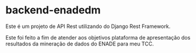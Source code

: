 # backend-enadedm

Este é um projeto de API Rest utilizando do Django Rest Framework. 

Este foi feito a fim de atender aos objetivos plataforma de apresentação dos resultados da mineração de dados do ENADE para meu TCC.
